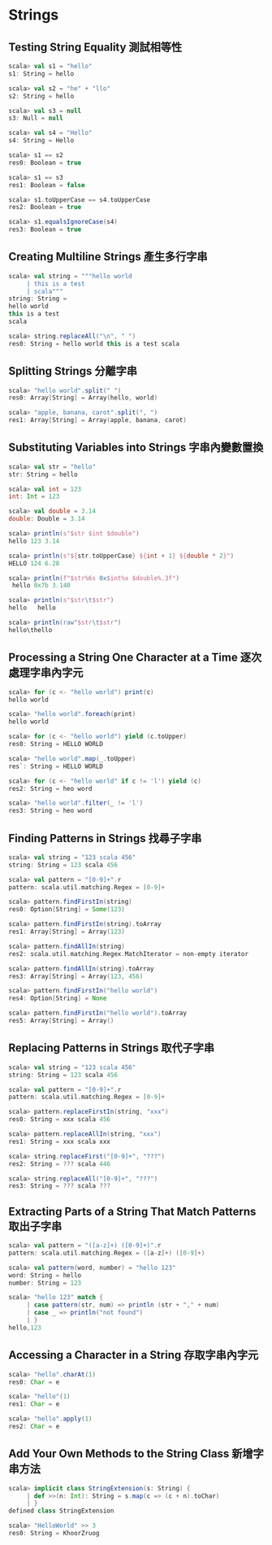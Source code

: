 # Strings

## Testing String Equality 測試相等性

```scala
scala> val s1 = "hello"
s1: String = hello

scala> val s2 = "he" + "llo"
s2: String = hello

scala> val s3 = null
s3: Null = null

scala> val s4 = "Hello"
s4: String = Hello

scala> s1 == s2
res0: Boolean = true

scala> s1 == s3
res1: Boolean = false

scala> s1.toUpperCase == s4.toUpperCase
res2: Boolean = true

scala> s1.equalsIgnoreCase(s4)
res3: Boolean = true
```


## Creating Multiline Strings 產生多行字串

```scala
scala> val string = """hello world
     | this is a test
     | scala"""
string: String =
hello world
this is a test
scala

scala> string.replaceAll("\n", " ")
res0: String = hello world this is a test scala
```

## Splitting Strings 分離字串

```scala
scala> "hello world".split(" ")
res0: Array[String] = Array(hello, world)

scala> "apple, banana, carot".split(", ")
res1: Array[String] = Array(apple, banana, carot)
```

## Substituting Variables into Strings 字串內變數置換

```scala
scala> val str = "hello"
str: String = hello

scala> val int = 123
int: Int = 123

scala> val double = 3.14
double: Double = 3.14

scala> println(s"$str $int $double")
hello 123 3.14

scala> println(s"${str.toUpperCase} ${int + 1} ${double * 2}")
HELLO 124 6.28

scala> println(f"$str%6s 0x$int%x $double%.3f")
 hello 0x7b 3.140
```

```scala
scala> println(s"$str\t$str")
hello	hello

scala> println(raw"$str\t$str")
hello\thello
```

## Processing a String One Character at a Time 逐次處理字串內字元

```scala
scala> for (c <- "hello world") print(c)
hello world

scala> "hello world".foreach(print)
hello world
```

```scala
scala> for (c <- "hello world") yield (c.toUpper)
res0: String = HELLO WORLD

scala> "hello world".map(_.toUpper)
res`: String = HELLO WORLD
```

```scala
scala> for (c <- "hello world" if c != 'l') yield (c)
res2: String = heo word

scala> "hello world".filter(_ != 'l')
res3: String = heo word
```

## Finding Patterns in Strings 找尋子字串

```scala
scala> val string = "123 scala 456"
string: String = 123 scala 456

scala> val pattern = "[0-9]+".r
pattern: scala.util.matching.Regex = [0-9]+

scala> pattern.findFirstIn(string)
res0: Option[String] = Some(123)

scala> pattern.findFirstIn(string).toArray
res1: Array[String] = Array(123)

scala> pattern.findAllIn(string)
res2: scala.util.matching.Regex.MatchIterator = non-empty iterator

scala> pattern.findAllIn(string).toArray
res3: Array[String] = Array(123, 456)

scala> pattern.findFirstIn("hello world")
res4: Option[String] = None

scala> pattern.findFirstIn("hello world").toArray
res5: Array[String] = Array()
```

## Replacing Patterns in Strings 取代子字串

```scala
scala> val string = "123 scala 456"
string: String = 123 scala 456

scala> val pattern = "[0-9]+".r
pattern: scala.util.matching.Regex = [0-9]+

scala> pattern.replaceFirstIn(string, "xxx")
res0: String = xxx scala 456

scala> pattern.replaceAllIn(string, "xxx")
res1: String = xxx scala xxx

scala> string.replaceFirst("[0-9]+", "???")
res2: String = ??? scala 446

scala> string.replaceAll("[0-9]+", "???")
res3: String = ??? scala ???
```

## Extracting Parts of a String That Match Patterns 取出子字串

```scala
scala> val pattern = "([a-z]+) ([0-9]+)".r
pattern: scala.util.matching.Regex = ([a-z]+) ([0-9]+)

scala> val pattern(word, number) = "hello 123"
word: String = hello
number: String = 123

scala> "hello 123" match {
     | case pattern(str, num) => println (str + "," + num)
     | case _ => println("not found")
     | }
hello,123
```

## Accessing a Character in a String 存取字串內字元

```scala
scala> "hello".charAt(1)
res0: Char = e

scala> "hello"(1)
res1: Char = e

scala> "hello".apply(1)
res2: Char = e
```

## Add Your Own Methods to the String Class 新增字串方法

```scala
scala> implicit class StringExtension(s: String) {
     | def >>(n: Int): String = s.map(c => (c + n).toChar)
     | }
defined class StringExtension

scala> "HelloWorld" >> 3
res0: String = KhoorZruog
```
